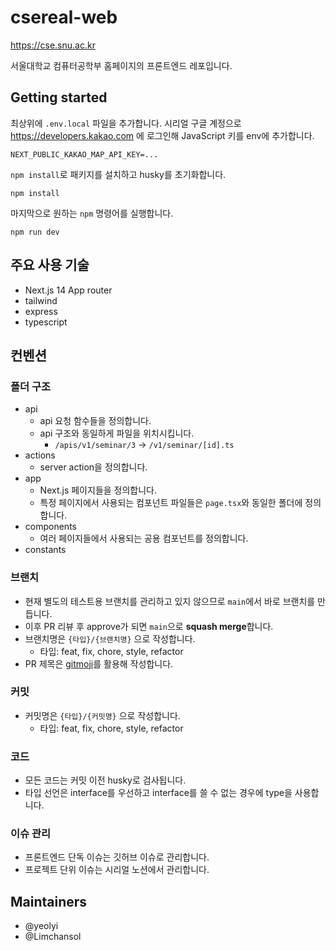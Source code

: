 # csereal-web

https://cse.snu.ac.kr

서울대학교 컴퓨터공학부 홈페이지의 프론트엔드 레포입니다.

## Getting started

최상위에 `.env.local` 파일을 추가합니다. 시리얼 구글 계정으로 https://developers.kakao.com 에 로그인해 JavaScript 키를 env에 추가합니다.

```
NEXT_PUBLIC_KAKAO_MAP_API_KEY=...
```

`npm install`로 패키지를 설치하고 husky를 초기화합니다.

```
npm install
```

마지막으로 원하는 `npm` 명령어를 실행합니다.

```
npm run dev
```

## 주요 사용 기술

- Next.js 14 App router
- tailwind
- express
- typescript

## 컨벤션

### 폴더 구조

- api
  - api 요청 함수들을 정의합니다.
  - api 구조와 동일하게 파일을 위치시킵니다.
    - `/apis/v1/seminar/3` -> `/v1/seminar/[id].ts`
- actions
  - server action을 정의합니다.
- app
  - Next.js 페이지들을 정의합니다.
  - 특정 페이지에서 사용되는 컴포넌트 파일들은 `page.tsx`와 동일한 폴더에 정의합니다.
- components
  - 여러 페이지들에서 사용되는 공용 컴포넌트를 정의합니다.
- constants

### 브랜치

- 현재 별도의 테스트용 브랜치를 관리하고 있지 않으므로 `main`에서 바로 브랜치를 만듭니다.
- 이후 PR 리뷰 후 approve가 되면 `main`으로 **squash merge**합니다.
- 브랜치명은 `{타입}/{브랜치명}` 으로 작성합니다.
  - 타입: feat, fix, chore, style, refactor
- PR 제목은 [gitmoji](https://gitmoji.dev/)를 활용해 작성합니다.

### 커밋

- 커밋명은 `{타입}/{커밋명}` 으로 작성합니다.
  - 타입: feat, fix, chore, style, refactor

### 코드

- 모든 코드는 커밋 이전 husky로 검사됩니다.
- 타입 선언은 interface를 우선하고 interface를 쓸 수 없는 경우에 type을 사용합니다.

### 이슈 관리

- 프론트엔드 단독 이슈는 깃허브 이슈로 관리합니다.
- 프로젝트 단위 이슈는 시리얼 노션에서 관리합니다.

## Maintainers

- @yeolyi
- @Limchansol
